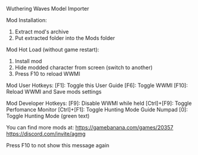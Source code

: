 Wuthering Waves Model Importer

Mod Installation:
1. Extract mod's archive
2. Put extracted folder into the Mods folder

Mod Hot Load (without game restart):
1. Install mod
2. Hide modded character from screen (switch to another)
3. Press F10 to reload WWMI

Mod User Hotkeys:
[F1]: Toggle this User Guide
[F6]: Toggle WWMI
[F10]: Reload WWMI and Save mods settings

Mod Developer Hotkeys:
[F9]: Disable WWMI while held
[Ctrl]+[F9]: Toggle Perfomance Monitor
[Ctrl]+[F1]: Toggle Hunting Mode Guide
Numpad [0]: Toggle Hunting Mode (green text)

You can find more mods at:
https://gamebanana.com/games/20357
https://discord.com/invite/agmg

Press F10 to not show this message again